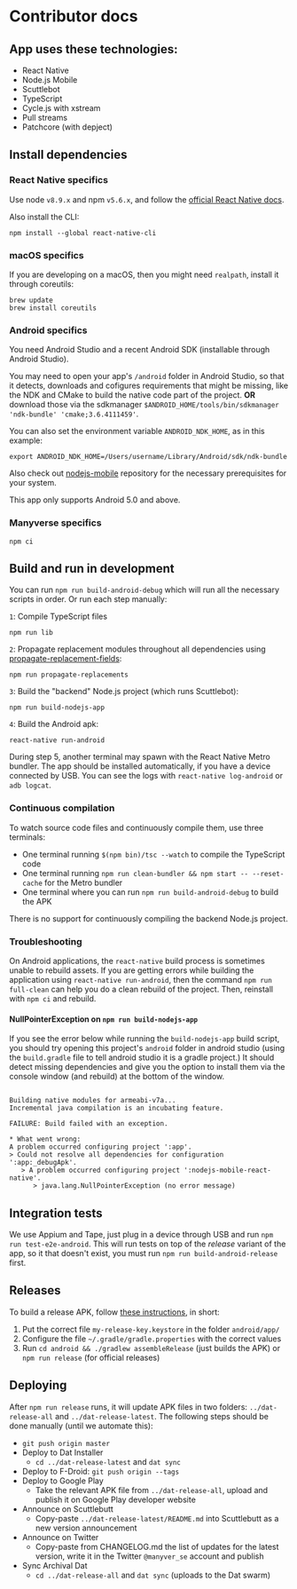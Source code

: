 # Contributor docs

## App uses these technologies:

- React Native
- Node.js Mobile
- Scuttlebot
- TypeScript
- Cycle.js with xstream
- Pull streams
- Patchcore (with depject)

## Install dependencies

### React Native specifics

Use node `v8.9.x` and npm `v5.6.x`, and follow the [official React Native docs](https://facebook.github.io/react-native/docs/getting-started.html).

Also install the CLI:

```
npm install --global react-native-cli
```

### macOS specifics

If you are developing on a macOS, then you might need `realpath`, install it through coreutils:

```
brew update
brew install coreutils
```

### Android specifics

You need Android Studio and a recent Android SDK (installable through Android Studio).

You may need to open your app's `/android` folder in Android Studio, so that it detects, downloads and cofigures requirements that might be missing, like the NDK and CMake to build the native code part of the project. **OR** download those via the sdkmanager `$ANDROID_HOME/tools/bin/sdkmanager 'ndk-bundle' 'cmake;3.6.4111459'`.

You can also set the environment variable `ANDROID_NDK_HOME`, as in this example:

```
export ANDROID_NDK_HOME=/Users/username/Library/Android/sdk/ndk-bundle
```

Also check out [nodejs-mobile](https://github.com/janeasystems/nodejs-mobile) repository for the necessary prerequisites for your system.

This app only supports Android 5.0 and above.

### Manyverse specifics

```
npm ci
```

## Build and run in development

You can run `npm run build-android-debug` which will run all the necessary scripts in order. Or run each step manually:

`1`: Compile TypeScript files

```
npm run lib
```

`2`: Propagate replacement modules throughout all dependencies using [propagate-replacement-fields](https://github.com/staltz/propagate-replacement-fields):
```
npm run propagate-replacements
```

`3`: Build the "backend" Node.js project (which runs Scuttlebot):

```
npm run build-nodejs-app
```

`4`: Build the Android apk:

```
react-native run-android
```

During step 5, another terminal may spawn with the React Native Metro bundler. The app should be installed automatically, if you have a device connected by USB. You can see the logs with `react-native log-android` or `adb logcat`.

### Continuous compilation

To watch source code files and continuously compile them, use three terminals:

- One terminal running `$(npm bin)/tsc --watch` to compile the TypeScript code
- One terminal running `npm run clean-bundler && npm start -- --reset-cache` for the Metro bundler
- One terminal where you can run `npm run build-android-debug` to build the APK

There is no support for continuously compiling the backend Node.js project.

### Troubleshooting

On Android applications, the `react-native` build process is sometimes unable to rebuild assets.
If you are getting errors while building the application using `react-native run-android`, then the command `npm run full-clean` can help you do a clean rebuild of the project. Then, reinstall with `npm ci` and rebuild.

#### NullPointerException on `npm run build-nodejs-app`

If you see the error below while running the `build-nodejs-app` build script, you should try opening this project's `android` folder in android studio (using the `build.gradle` file to tell android studio it is a gradle project.) It should detect missing dependencies and give you the option to install them via the console window (and rebuild) at the bottom of the window.

```

Building native modules for armeabi-v7a...
Incremental java compilation is an incubating feature.

FAILURE: Build failed with an exception.

* What went wrong:
A problem occurred configuring project ':app'.
> Could not resolve all dependencies for configuration ':app:_debugApk'.
   > A problem occurred configuring project ':nodejs-mobile-react-native'.
      > java.lang.NullPointerException (no error message)

```

## Integration tests

We use Appium and Tape, just plug in a device through USB and run `npm run test-e2e-android`. This will run tests on top of the *release* variant of the app, so it that doesn't exist, you must run `npm run build-android-release` first.

## Releases

To build a release APK, follow [these instructions](https://facebook.github.io/react-native/docs/signed-apk-android.html), in short:

1. Put the correct file `my-release-key.keystore` in the folder `android/app/`
2. Configure the file `~/.gradle/gradle.properties` with the correct values
3. Run `cd android && ./gradlew assembleRelease` (just builds the APK) or `npm run release` (for official releases)

## Deploying

After `npm run release` runs, it will update APK files in two folders: `../dat-release-all` and `../dat-release-latest`. The following steps should be done manually (until we automate this):

- `git push origin master`
- Deploy to Dat Installer
  - `cd ../dat-release-latest` and `dat sync`
- Deploy to F-Droid: `git push origin --tags`
- Deploy to Google Play
  - Take the relevant APK file from `../dat-release-all`, upload and publish it on Google Play developer website
- Announce on Scuttlebutt
  - Copy-paste `../dat-release-latest/README.md` into Scuttlebutt as a new version announcement
- Announce on Twitter
  - Copy-paste from CHANGELOG.md the list of updates for the latest version, write it in the Twitter `@manyver_se` account and publish
- Sync Archival Dat
  - `cd ../dat-release-all` and `dat sync` (uploads to the Dat swarm)
